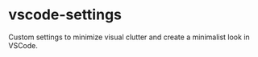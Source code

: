 # vscode-settings
Custom settings to minimize visual clutter and create a minimalist look in VSCode.

